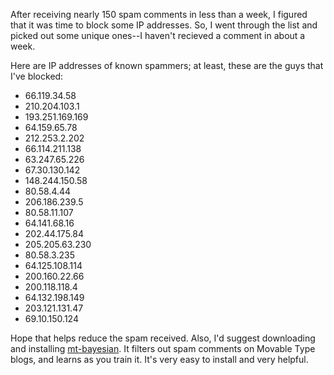 <p>After receiving nearly 150 spam comments in less than a week, I figured that it was time to block some IP addresses.  So, I went through the list and picked out some unique ones--I haven't recieved a comment in about a week.</p>
<p>Here are IP addresses of known spammers; at least, these are the guys that I've blocked:</p>
<ul>
<li>66.119.34.58</li>
<li>210.204.103.1</li>
<li>193.251.169.169</li>
<li>64.159.65.78</li>
<li>212.253.2.202</li>
<li>66.114.211.138</li>
<li>63.247.65.226</li>
<li>67.30.130.142</li>
<li>148.244.150.58</li>
<li>80.58.4.44</li>
<li>206.186.239.5</li>
<li>80.58.11.107</li>
<li>64.141.68.16</li>
<li>202.44.175.84</li>
<li>205.205.63.230</li>
<li>80.58.3.235</li>
<li>64.125.108.114</li>
<li>200.160.22.66</li>
<li>200.118.118.4</li>
<li>64.132.198.149</li>
<li>203.121.131.47</li>
<li>69.10.150.124</li>
</ul>
<p>Hope that helps reduce the spam received.  Also, I'd suggest downloading and installing <a href="http://james.seng.cc/archives/000152.html">mt-bayesian</a>.  It filters out spam comments on Movable Type blogs, and learns as you train it.  It's very easy to install and very helpful.</p>
